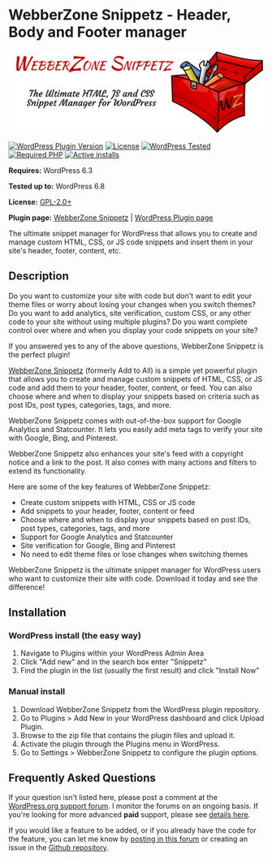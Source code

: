 # WebberZone Snippetz - Header, Body and Footer manager

![WebberZone Snippetz](https://raw.githubusercontent.com/WebberZone/add-to-all/master/wporg-assets/banner-1544x500.png)

[![WordPress Plugin Version](https://img.shields.io/wordpress/plugin/v/add-to-all.svg?style=flat-square)](https://wordpress.org/plugins/add-to-all/)
[![License](https://img.shields.io/badge/license-GPL_v2%2B-orange.svg?style=flat-square)](https://opensource.org/licenses/GPL-2.0)
[![WordPress Tested](https://img.shields.io/wordpress/v/add-to-all.svg?style=flat-square)](https://wordpress.org/plugins/add-to-all/)
[![Required PHP](https://img.shields.io/wordpress/plugin/required-php/add-to-all?style=flat-square)](https://wordpress.org/plugins/add-to-all/)
[![Active installs](https://img.shields.io/wordpress/plugin/installs/add-to-all?style=flat-square)](https://wordpress.org/plugins/add-to-all/)

__Requires:__ WordPress 6.3

__Tested up to:__ WordPress 6.8

__License:__ [GPL-2.0+](http://www.gnu.org/licenses/gpl-2.0.html)

__Plugin page:__ [WebberZone Snippetz](https://webberzone.com/plugins/add-to-all/) | [WordPress Plugin page](https://wordpress.org/plugins/add-to-all/)

The ultimate snippet manager for WordPress that allows you to create and manage custom HTML, CSS, or JS code snippets and insert them in your site's header, footer, content, etc.

## Description

Do you want to customize your site with code but don't want to edit your theme files or worry about losing your changes when you switch themes? Do you want to add analytics, site verification, custom CSS, or any other code to your site without using multiple plugins? Do you want complete control over where and when you display your code snippets on your site?

If you answered yes to any of the above questions, WebberZone Snippetz is the perfect plugin!

[WebberZone Snippetz](https://webberzone.com/plugins/add-to-all/) (formerly Add to All) is a simple yet powerful plugin that allows you to create and manage custom snippets of HTML, CSS, or JS code and add them to your header, footer, content, or feed. You can also choose where and when to display your snippets based on criteria such as post IDs, post types, categories, tags, and more.

WebberZone Snippetz comes with out-of-the-box support for Google Analytics and Statcounter. It lets you easily add meta tags to verify your site with Google, Bing, and Pinterest.

WebberZone Snippetz also enhances your site's feed with a copyright notice and a link to the post. It also comes with many actions and filters to extend its functionality.

Here are some of the key features of WebberZone Snippetz:

* Create custom snippets with HTML, CSS or JS code
* Add snippets to your header, footer, content or feed
* Choose where and when to display your snippets based on post IDs, post types, categories, tags, and more
* Support for Google Analytics and Statcounter
* Site verification for Google, Bing and Pinterest
* No need to edit theme files or lose changes when switching themes

WebberZone Snippetz is the ultimate snippet manager for WordPress users who want to customize their site with code. Download it today and see the difference!

## Installation

### WordPress install (the easy way)

1. Navigate to Plugins within your WordPress Admin Area
2. Click "Add new" and in the search box enter "Snippetz"
3. Find the plugin in the list (usually the first result) and click "Install Now"

### Manual install

1. Download WebberZone Snippetz from the WordPress plugin repository.
2. Go to Plugins > Add New in your WordPress dashboard and click Upload Plugin.
3. Browse to the zip file that contains the plugin files and upload it.
4. Activate the plugin through the Plugins menu in WordPress.
5. Go to Settings > WebberZone Snippetz to configure the plugin options.

## Frequently Asked Questions

If your question isn't listed here, please post a comment at the [WordPress.org support forum](https://wordpress.org/support/plugin/add-to-all). I monitor the forums on an ongoing basis. If you're looking for more advanced __paid__ support, please see [details here](https://webberzone.com/support/).

If you would like a feature to be added, or if you already have the code for the feature, you can let me know by [posting in this forum](https://wordpress.org/support/plugin/add-to-all) or creating an issue in the [Github repository](https://github.com/ajaydsouza/add-to-all/issues).
